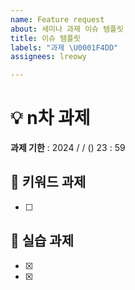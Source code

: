 ```yaml
---
name: Feature request
about: 세미나 과제 이슈 템플릿
title: 이슈 템플릿
labels: "과제 \U0001F4DD"
assignees: lreowy

---
```


# 💡 n차 과제
**과제 기한** : 2024 /  /  () 23 : 59

## 📌 키워드 과제
- [ ] 

## 👾 실습 과제
- [x] 
- [x]

